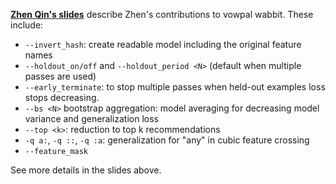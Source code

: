 [**Zhen Qin's slides**](https://github.com/JohnLangford/vowpal_wabbit/wiki/Zhen.pdf) describe Zhen's contributions to vowpal wabbit.  These include:

* `--invert_hash`: create readable model including the original feature names
* `--holdout_on/off` and `--holdout_period <N>` (default when multiple passes are used)
* `--early_terminate`: to stop multiple passes when held-out examples loss stops decreasing.
* `--bs <N>` bootstrap aggregation: model averaging for decreasing model variance and generalization loss
* `--top <k>`: reduction to top k recommendations
* `-q a:`, `-q ::`, `-q :a`: generalization for "any" in cubic feature crossing
* `--feature_mask`

See more details in the slides above.